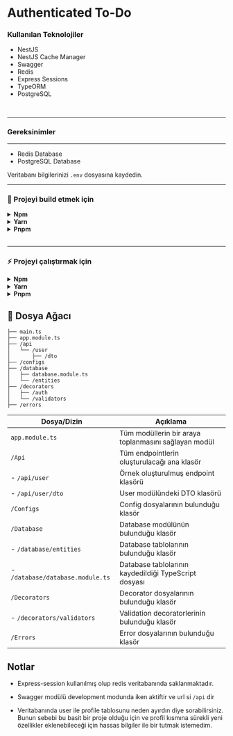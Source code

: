 # Authenticated To-Do

### Kullanılan Teknolojiler

-   NestJS
-   NestJS Cache Manager
-   Swagger
-   Redis
-   Express Sessions
-   TypeORM
-   PostgreSQL

</br>
<hr>

### Gereksinimler

<hr>

-   Redis Database
-   PostgreSQL Database

Veritabanı bilgilerinizi `.env` dosyasına kaydedin.

<hr>

### 🚧 Projeyi build etmek için

<details>
  <summary>
    <b>Npm</b>
  </summary>

```sh
  npm run build
```

</details>

<details>
  <summary>
    <b>Yarn</b>
  </summary>

```sh
  yarn run build
```

</details>

<details>
  <summary>
    <b>Pnpm</b>
  </summary>

```sh
  pnpm run build
```

</details>

</br>
<hr>

### ⚡ Projeyi çalıştırmak için

<details>
  <summary>
    <b>Npm</b>
  </summary>

```sh
  npm start:prod
```

</details>

<details>
  <summary>
    <b>Yarn</b>
  </summary>

```sh
  yarn start:prod
```

</details>

<details>
  <summary>
    <b>Pnpm</b>
  </summary>

```sh
  pnpm start:prod
```

</details>

## 🌲 Dosya Ağacı

```log
├── main.ts
├── app.module.ts
├── /api
│   └── /user
│       ├── /dto
├── /configs
├── /database
│   ├── database.module.ts
│   └── /entities
├── /decorators
│   ├── /auth
│   └── /validators
├── /errors

```

| Dosya/Dizin                      | Açıklama                                              |
| -------------------------------- | ----------------------------------------------------- |
| `app.module.ts`                  | Tüm modüllerin bir araya toplanmasını sağlayan modül  |
| `/Api`                           | Tüm endpointlerin oluşturulacağı ana klasör           |
| - `/api/user`                    | Örnek oluşturulmuş endpoint klasörü                   |
| - `/api/user/dto`                | User modülündeki DTO klasörü                          |
| `/Configs`                       | Config dosyalarının bulunduğu klasör                  |
| `/Database`                      | Database modülünün bulunduğu klasör                   |
| - `/database/entities`           | Database tablolarının bulunduğu klasör                |
| - `/database/database.module.ts` | Database tablolarının kaydedildiği TypeScript dosyası |
| `/Decorators`                    | Decorator dosyalarının bulunduğu klasör               |
| - `/decorators/validators`       | Validation decoratorlerinin bulunduğu klasör          |
| `/Errors`                        | Error dosyalarının bulunduğu klasör                   |

## Notlar

-   Express-session kullanılmış olup redis veritabanında saklanmaktadır.

-   Swagger modülü development modunda iken aktiftir ve url si `/api` dir

-   Veritabanında user ile profile tablosunu neden ayırdın diye sorabilirsiniz. Bunun sebebi bu basit bir proje olduğu için ve profil kısmına sürekli yeni özellikler eklenebileceği için hassas bilgiler ile bir tutmak istemedim.
